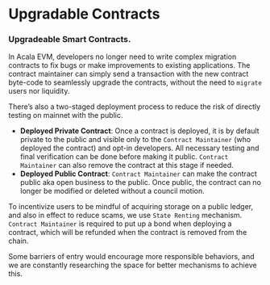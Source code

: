 # Upgradable Contracts

### **Upgradeable Smart Contracts.**

In Acala EVM, developers no longer need to write complex migration contracts to fix bugs or make improvements to existing applications. The contract maintainer can simply send a transaction with the new contract byte-code to seamlessly upgrade the contracts, without the need to `migrate` users nor liquidity.

There’s also a two-staged deployment process to reduce the risk of directly testing on mainnet with the public.

* **Deployed Private Contract**: Once a contract is deployed, it is by default private to the public and visible only to the `Contract Maintainer` \(who deployed the contract\) and opt-in developers. All necessary testing and final verification can be done before making it public. `Contract Maintainer` can also remove the contract at this stage if needed.
* **Deployed Public Contract**: `Contract Maintainer` can make the contract public aka open business to the public. Once public, the contract can no longer be modified or deleted without a council motion.

To incentivize users to be mindful of acquiring storage on a public ledger, and also in effect to reduce scams, we use `State Renting` mechanism. `Contract Maintainer` is required to put up a bond when deploying a contract, which will be refunded when the contract is removed from the chain.

Some barriers of entry would encourage more responsible behaviors, and we are constantly researching the space for better mechanisms to achieve this.

